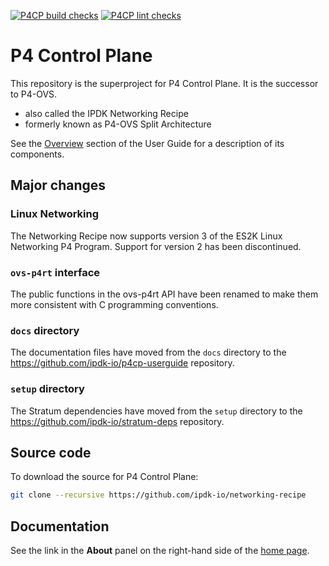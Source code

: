 <!-- markdownlint-disable MD041 -->
[![P4CP build checks](https://github.com/ipdk-io/networking-recipe/actions/workflows/pipeline.yml/badge.svg)](https://github.com/ipdk-io/networking-recipe/actions/workflows/pipeline.yml)
[![P4CP lint checks](https://github.com/ipdk-io/networking-recipe/actions/workflows/linters.yml/badge.svg)](https://github.com/ipdk-io/networking-recipe/actions/workflows/linters.yml)
<!-- markdownlint-enable MD041 -->
# P4 Control Plane

This repository is the superproject for P4 Control Plane.
It is the successor to P4-OVS.

- also called the IPDK Networking Recipe
- formerly known as P4-OVS Split Architecture

See the [Overview](https://ipdk.io/p4cp-userguide/overview/overview.html)
section of the User Guide for a description of its components.

## Major changes

### Linux Networking

The Networking Recipe now supports version 3 of the ES2K Linux Networking
P4 Program. Support for version 2 has been discontinued.

### `ovs-p4rt` interface

The public functions in the ovs-p4rt API have been renamed to make them
more consistent with C programming conventions.

### `docs` directory

The documentation files have moved from the `docs` directory to the
<https://github.com/ipdk-io/p4cp-userguide> repository.

### `setup` directory

The Stratum dependencies have moved from the `setup` directory
to the <https://github.com/ipdk-io/stratum-deps> repository.

## Source code

To download the source for P4 Control Plane:

```bash
git clone --recursive https://github.com/ipdk-io/networking-recipe
```

## Documentation

See the link in the **About** panel on the right-hand side of the
[home page](https://github.com/ipdk-io/networking-recipe).
